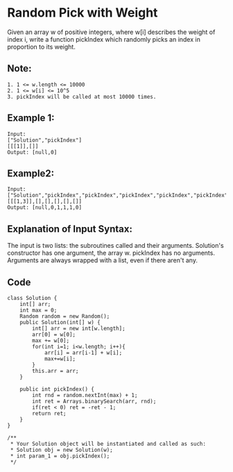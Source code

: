# Random Pick with Weight
Given an array w of positive integers, where w[i] describes the weight of index i, write a function pickIndex which randomly picks an index in proportion to its weight.

## Note:
```
1. 1 <= w.length <= 10000
2. 1 <= w[i] <= 10^5
3. pickIndex will be called at most 10000 times.
```
## Example 1:
```
Input: 
["Solution","pickIndex"]
[[[1]],[]]
Output: [null,0]
```
## Example2: 
```
Input: 
["Solution","pickIndex","pickIndex","pickIndex","pickIndex","pickIndex"]
[[[1,3]],[],[],[],[],[]]
Output: [null,0,1,1,1,0]
```
## Explanation of Input Syntax:

The input is two lists: the subroutines called and their arguments. Solution's constructor has one argument, the array w. pickIndex has no arguments. Arguments are always wrapped with a list, even if there aren't any.
## Code
```
class Solution {  
    int[] arr;
    int max = 0;
    Random random = new Random();
    public Solution(int[] w) {
        int[] arr = new int[w.length];
        arr[0] = w[0];
        max += w[0];
        for(int i=1; i<w.length; i++){
            arr[i] = arr[i-1] + w[i];
            max+=w[i];
        }
        this.arr = arr;
    }
    
    public int pickIndex() {
        int rnd = random.nextInt(max) + 1; 
        int ret = Arrays.binarySearch(arr, rnd); 
        if(ret < 0) ret = -ret - 1; 
        return ret;
    }
}

/**
 * Your Solution object will be instantiated and called as such:
 * Solution obj = new Solution(w);
 * int param_1 = obj.pickIndex();
 */
 ```
